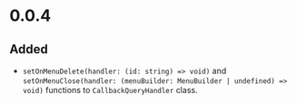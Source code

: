 # 0.0.4
## Added
- `setOnMenuDelete(handler: (id: string) => void)` and
`setOnMenuClose(handler: (menuBuilder: MenuBuilder | undefined) => void)`
functions to `CallbackQueryHandler` class.
